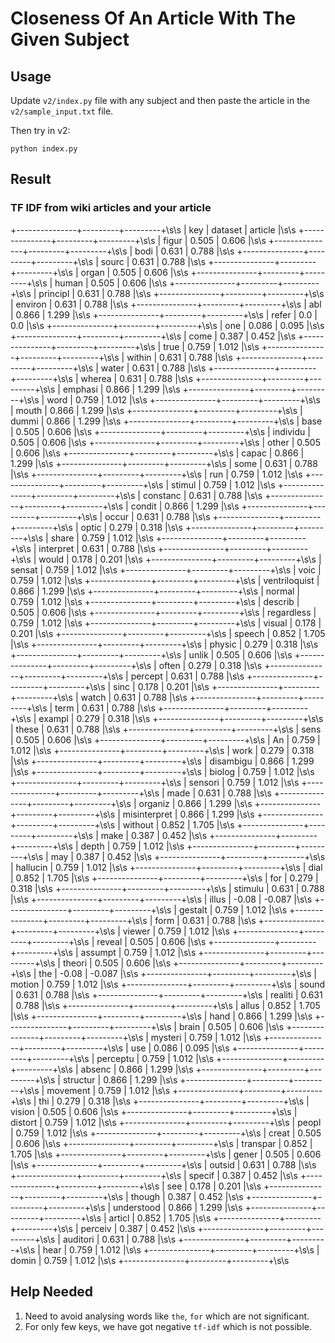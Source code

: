 # Closeness Of An Article With The Given Subject

## Usage

Update `v2/index.py` file with any subject and then paste the article in the `v2/sample_input.txt` file.

Then try in v2:
```
python index.py
```

## Result

### TF IDF from wiki articles and your article

+---------------+---------+---------+\s\s
|      key      | dataset | article |\s\s
+---------------+---------+---------+\s\s
|     figur     |  0.505  |  0.606  |\s\s
+---------------+---------+---------+\s\s
|     bodi      |  0.631  |  0.788  |\s\s
+---------------+---------+---------+\s\s
|     sourc     |  0.631  |  0.788  |\s\s
+---------------+---------+---------+\s\s
|     organ     |  0.505  |  0.606  |\s\s
+---------------+---------+---------+\s\s
|     human     |  0.505  |  0.606  |\s\s
+---------------+---------+---------+\s\s
|   principl    |  0.631  |  0.788  |\s\s
+---------------+---------+---------+\s\s
|    environ    |  0.631  |  0.788  |\s\s
+---------------+---------+---------+\s\s
|      abl      |  0.866  |  1.299  |\s\s
+---------------+---------+---------+\s\s
|     refer     |   0.0   |   0.0   |\s\s
+---------------+---------+---------+\s\s
|      one      |  0.086  |  0.095  |\s\s
+---------------+---------+---------+\s\s
|     come      |  0.387  |  0.452  |\s\s
+---------------+---------+---------+\s\s
|     true      |  0.759  |  1.012  |\s\s
+---------------+---------+---------+\s\s
|    within     |  0.631  |  0.788  |\s\s
+---------------+---------+---------+\s\s
|     water     |  0.631  |  0.788  |\s\s
+---------------+---------+---------+\s\s
|    wherea     |  0.631  |  0.788  |\s\s
+---------------+---------+---------+\s\s
|    emphasi    |  0.866  |  1.299  |\s\s
+---------------+---------+---------+\s\s
|     word      |  0.759  |  1.012  |\s\s
+---------------+---------+---------+\s\s
|     mouth     |  0.866  |  1.299  |\s\s
+---------------+---------+---------+\s\s
|     dummi     |  0.866  |  1.299  |\s\s
+---------------+---------+---------+\s\s
|     base      |  0.505  |  0.606  |\s\s
+---------------+---------+---------+\s\s
|   individu    |  0.505  |  0.606  |\s\s
+---------------+---------+---------+\s\s
|     other     |  0.505  |  0.606  |\s\s
+---------------+---------+---------+\s\s
|     capac     |  0.866  |  1.299  |\s\s
+---------------+---------+---------+\s\s
|     some      |  0.631  |  0.788  |\s\s
+---------------+---------+---------+\s\s
|      run      |  0.759  |  1.012  |\s\s
+---------------+---------+---------+\s\s
|    stimul     |  0.759  |  1.012  |\s\s
+---------------+---------+---------+\s\s
|   constanc    |  0.631  |  0.788  |\s\s
+---------------+---------+---------+\s\s
|    condit     |  0.866  |  1.299  |\s\s
+---------------+---------+---------+\s\s
|     occur     |  0.631  |  0.788  |\s\s
+---------------+---------+---------+\s\s
|     optic     |  0.279  |  0.318  |\s\s
+---------------+---------+---------+\s\s
|     share     |  0.759  |  1.012  |\s\s
+---------------+---------+---------+\s\s
|   interpret   |  0.631  |  0.788  |\s\s
+---------------+---------+---------+\s\s
|     would     |  0.178  |  0.201  |\s\s
+---------------+---------+---------+\s\s
|    sensat     |  0.759  |  1.012  |\s\s
+---------------+---------+---------+\s\s
|     voic      |  0.759  |  1.012  |\s\s
+---------------+---------+---------+\s\s
| ventriloquist |  0.866  |  1.299  |\s\s
+---------------+---------+---------+\s\s
|    normal     |  0.759  |  1.012  |\s\s
+---------------+---------+---------+\s\s
|    describ    |  0.505  |  0.606  |\s\s
+---------------+---------+---------+\s\s
|  regardless   |  0.759  |  1.012  |\s\s
+---------------+---------+---------+\s\s
|    visual     |  0.178  |  0.201  |\s\s
+---------------+---------+---------+\s\s
|    speech     |  0.852  |  1.705  |\s\s
+---------------+---------+---------+\s\s
|    physic     |  0.279  |  0.318  |\s\s
+---------------+---------+---------+\s\s
|     unlik     |  0.505  |  0.606  |\s\s
+---------------+---------+---------+\s\s
|     often     |  0.279  |  0.318  |\s\s
+---------------+---------+---------+\s\s
|    percept    |  0.631  |  0.788  |\s\s
+---------------+---------+---------+\s\s
|     sinc      |  0.178  |  0.201  |\s\s
+---------------+---------+---------+\s\s
|     watch     |  0.631  |  0.788  |\s\s
+---------------+---------+---------+\s\s
|     term      |  0.631  |  0.788  |\s\s
+---------------+---------+---------+\s\s
|    exampl     |  0.279  |  0.318  |\s\s
+---------------+---------+---------+\s\s
|     these     |  0.631  |  0.788  |\s\s
+---------------+---------+---------+\s\s
|     sens      |  0.505  |  0.606  |\s\s
+---------------+---------+---------+\s\s
|      An       |  0.759  |  1.012  |\s\s
+---------------+---------+---------+\s\s
|     work      |  0.279  |  0.318  |\s\s
+---------------+---------+---------+\s\s
|   disambigu   |  0.866  |  1.299  |\s\s
+---------------+---------+---------+\s\s
|    biolog     |  0.759  |  1.012  |\s\s
+---------------+---------+---------+\s\s
|    sensori    |  0.759  |  1.012  |\s\s
+---------------+---------+---------+\s\s
|     made      |  0.631  |  0.788  |\s\s
+---------------+---------+---------+\s\s
|    organiz    |  0.866  |  1.299  |\s\s
+---------------+---------+---------+\s\s
| misinterpret  |  0.866  |  1.299  |\s\s
+---------------+---------+---------+\s\s
|    without    |  0.852  |  1.705  |\s\s
+---------------+---------+---------+\s\s
|     make      |  0.387  |  0.452  |\s\s
+---------------+---------+---------+\s\s
|     depth     |  0.759  |  1.012  |\s\s
+---------------+---------+---------+\s\s
|      may      |  0.387  |  0.452  |\s\s
+---------------+---------+---------+\s\s
|   hallucin    |  0.759  |  1.012  |\s\s
+---------------+---------+---------+\s\s
|     dial      |  0.852  |  1.705  |\s\s
+---------------+---------+---------+\s\s
|      for      |  0.279  |  0.318  |\s\s
+---------------+---------+---------+\s\s
|    stimulu    |  0.631  |  0.788  |\s\s
+---------------+---------+---------+\s\s
|     illus     |  -0.08  | -0.087  |\s\s
+---------------+---------+---------+\s\s
|    gestalt    |  0.759  |  1.012  |\s\s
+---------------+---------+---------+\s\s
|     form      |  0.631  |  0.788  |\s\s
+---------------+---------+---------+\s\s
|    viewer     |  0.759  |  1.012  |\s\s
+---------------+---------+---------+\s\s
|    reveal     |  0.505  |  0.606  |\s\s
+---------------+---------+---------+\s\s
|    assumpt    |  0.759  |  1.012  |\s\s
+---------------+---------+---------+\s\s
|    theori     |  0.505  |  0.606  |\s\s
+---------------+---------+---------+\s\s
|      the      |  -0.08  | -0.087  |\s\s
+---------------+---------+---------+\s\s
|    motion     |  0.759  |  1.012  |\s\s
+---------------+---------+---------+\s\s
|     sound     |  0.631  |  0.788  |\s\s
+---------------+---------+---------+\s\s
|    realiti    |  0.631  |  0.788  |\s\s
+---------------+---------+---------+\s\s
|     allus     |  0.852  |  1.705  |\s\s
+---------------+---------+---------+\s\s
|     hand      |  0.866  |  1.299  |\s\s
+---------------+---------+---------+\s\s
|     brain     |  0.505  |  0.606  |\s\s
+---------------+---------+---------+\s\s
|    mysteri    |  0.759  |  1.012  |\s\s
+---------------+---------+---------+\s\s
|      use      |  0.086  |  0.095  |\s\s
+---------------+---------+---------+\s\s
|   perceptu    |  0.759  |  1.012  |\s\s
+---------------+---------+---------+\s\s
|    absenc     |  0.866  |  1.299  |\s\s
+---------------+---------+---------+\s\s
|   structur    |  0.866  |  1.299  |\s\s
+---------------+---------+---------+\s\s
|   movement    |  0.759  |  1.012  |\s\s
+---------------+---------+---------+\s\s
|      thi      |  0.279  |  0.318  |\s\s
+---------------+---------+---------+\s\s
|    vision     |  0.505  |  0.606  |\s\s
+---------------+---------+---------+\s\s
|    distort    |  0.759  |  1.012  |\s\s
+---------------+---------+---------+\s\s
|     peopl     |  0.759  |  1.012  |\s\s
+---------------+---------+---------+\s\s
|     creat     |  0.505  |  0.606  |\s\s
+---------------+---------+---------+\s\s
|   transpar    |  0.852  |  1.705  |\s\s
+---------------+---------+---------+\s\s
|     gener     |  0.505  |  0.606  |\s\s
+---------------+---------+---------+\s\s
|    outsid     |  0.631  |  0.788  |\s\s
+---------------+---------+---------+\s\s
|    specif     |  0.387  |  0.452  |\s\s
+---------------+---------+---------+\s\s
|      see      |  0.178  |  0.201  |\s\s
+---------------+---------+---------+\s\s
|    though     |  0.387  |  0.452  |\s\s
+---------------+---------+---------+\s\s
|  understood   |  0.866  |  1.299  |\s\s
+---------------+---------+---------+\s\s
|    articl     |  0.852  |  1.705  |\s\s
+---------------+---------+---------+\s\s
|    perceiv    |  0.387  |  0.452  |\s\s
+---------------+---------+---------+\s\s
|   auditori    |  0.631  |  0.788  |\s\s
+---------------+---------+---------+\s\s
|     hear      |  0.759  |  1.012  |\s\s
+---------------+---------+---------+\s\s
|     domin     |  0.759  |  1.012  |\s\s
+---------------+---------+---------+\s\s

## Help Needed

1. Need to avoid analysing words like `the`, `for` which are not significant.
2. For only few keys, we have got negative `tf-idf` which is not possible.
